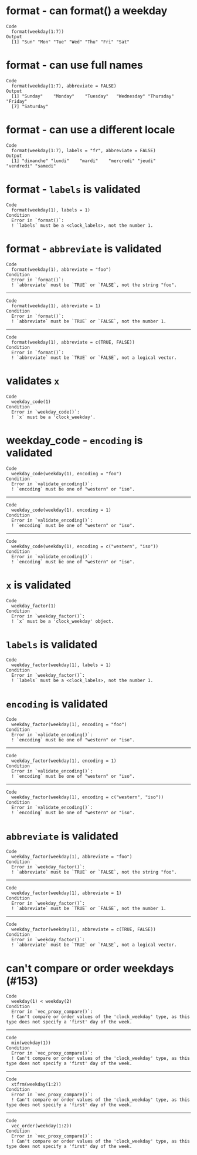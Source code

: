 # format - can format() a weekday

    Code
      format(weekday(1:7))
    Output
      [1] "Sun" "Mon" "Tue" "Wed" "Thu" "Fri" "Sat"

# format - can use full names

    Code
      format(weekday(1:7), abbreviate = FALSE)
    Output
      [1] "Sunday"    "Monday"    "Tuesday"   "Wednesday" "Thursday"  "Friday"   
      [7] "Saturday" 

# format - can use a different locale

    Code
      format(weekday(1:7), labels = "fr", abbreviate = FALSE)
    Output
      [1] "dimanche" "lundi"    "mardi"    "mercredi" "jeudi"    "vendredi" "samedi"  

# format - `labels` is validated

    Code
      format(weekday(1), labels = 1)
    Condition
      Error in `format()`:
      ! `labels` must be a <clock_labels>, not the number 1.

# format - `abbreviate` is validated

    Code
      format(weekday(1), abbreviate = "foo")
    Condition
      Error in `format()`:
      ! `abbreviate` must be `TRUE` or `FALSE`, not the string "foo".

---

    Code
      format(weekday(1), abbreviate = 1)
    Condition
      Error in `format()`:
      ! `abbreviate` must be `TRUE` or `FALSE`, not the number 1.

---

    Code
      format(weekday(1), abbreviate = c(TRUE, FALSE))
    Condition
      Error in `format()`:
      ! `abbreviate` must be `TRUE` or `FALSE`, not a logical vector.

# validates `x`

    Code
      weekday_code(1)
    Condition
      Error in `weekday_code()`:
      ! `x` must be a 'clock_weekday'.

# weekday_code - `encoding` is validated

    Code
      weekday_code(weekday(1), encoding = "foo")
    Condition
      Error in `validate_encoding()`:
      ! `encoding` must be one of "western" or "iso".

---

    Code
      weekday_code(weekday(1), encoding = 1)
    Condition
      Error in `validate_encoding()`:
      ! `encoding` must be one of "western" or "iso".

---

    Code
      weekday_code(weekday(1), encoding = c("western", "iso"))
    Condition
      Error in `validate_encoding()`:
      ! `encoding` must be one of "western" or "iso".

# `x` is validated

    Code
      weekday_factor(1)
    Condition
      Error in `weekday_factor()`:
      ! `x` must be a 'clock_weekday' object.

# `labels` is validated

    Code
      weekday_factor(weekday(1), labels = 1)
    Condition
      Error in `weekday_factor()`:
      ! `labels` must be a <clock_labels>, not the number 1.

# `encoding` is validated

    Code
      weekday_factor(weekday(1), encoding = "foo")
    Condition
      Error in `validate_encoding()`:
      ! `encoding` must be one of "western" or "iso".

---

    Code
      weekday_factor(weekday(1), encoding = 1)
    Condition
      Error in `validate_encoding()`:
      ! `encoding` must be one of "western" or "iso".

---

    Code
      weekday_factor(weekday(1), encoding = c("western", "iso"))
    Condition
      Error in `validate_encoding()`:
      ! `encoding` must be one of "western" or "iso".

# `abbreviate` is validated

    Code
      weekday_factor(weekday(1), abbreviate = "foo")
    Condition
      Error in `weekday_factor()`:
      ! `abbreviate` must be `TRUE` or `FALSE`, not the string "foo".

---

    Code
      weekday_factor(weekday(1), abbreviate = 1)
    Condition
      Error in `weekday_factor()`:
      ! `abbreviate` must be `TRUE` or `FALSE`, not the number 1.

---

    Code
      weekday_factor(weekday(1), abbreviate = c(TRUE, FALSE))
    Condition
      Error in `weekday_factor()`:
      ! `abbreviate` must be `TRUE` or `FALSE`, not a logical vector.

# can't compare or order weekdays (#153)

    Code
      weekday(1) < weekday(2)
    Condition
      Error in `vec_proxy_compare()`:
      ! Can't compare or order values of the 'clock_weekday' type, as this type does not specify a 'first' day of the week.

---

    Code
      min(weekday(1))
    Condition
      Error in `vec_proxy_compare()`:
      ! Can't compare or order values of the 'clock_weekday' type, as this type does not specify a 'first' day of the week.

---

    Code
      xtfrm(weekday(1:2))
    Condition
      Error in `vec_proxy_compare()`:
      ! Can't compare or order values of the 'clock_weekday' type, as this type does not specify a 'first' day of the week.

---

    Code
      vec_order(weekday(1:2))
    Condition
      Error in `vec_proxy_compare()`:
      ! Can't compare or order values of the 'clock_weekday' type, as this type does not specify a 'first' day of the week.

